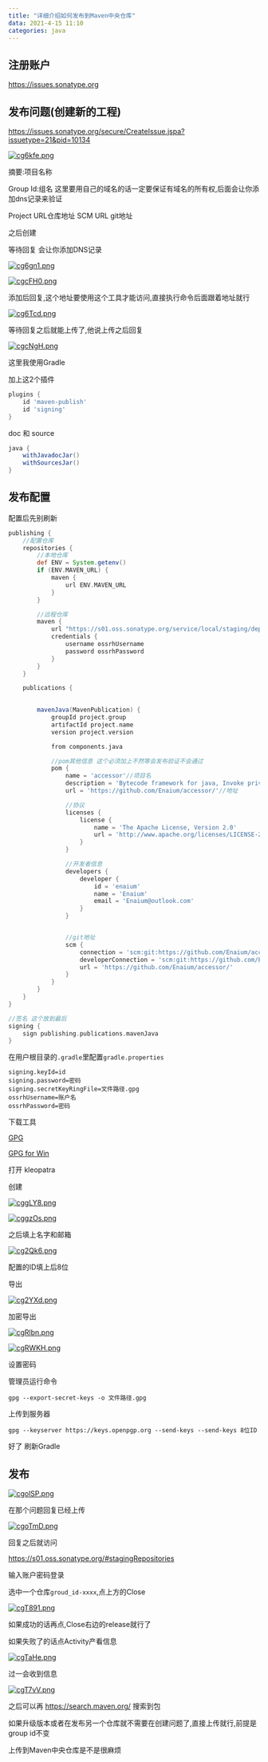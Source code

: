 ```yaml
---
title: "详细介绍如何发布到Maven中央仓库"
data: 2021-4-15 11:10
categories: java
---
```


## 注册账户

https://issues.sonatype.org

## 发布问题(创建新的工程)

https://issues.sonatype.org/secure/CreateIssue.jspa?issuetype=21&pid=10134

[![cg6kfe.png](https://z3.ax1x.com/2021/04/15/cg6kfe.png)](https://imgtu.com/i/cg6kfe)

摘要:项目名称

Group Id:组名 这里要用自己的域名的话一定要保证有域名的所有权,后面会让你添加dns记录来验证

Project URL仓库地址
SCM URL git地址

之后创建

等待回复 会让你添加DNS记录

[![cg6gn1.png](https://z3.ax1x.com/2021/04/15/cg6gn1.png)](https://imgtu.com/i/cg6gn1)

[![cgcFH0.png](https://z3.ax1x.com/2021/04/15/cgcFH0.png)](https://imgtu.com/i/cgcFH0)

添加后回复,这个地址要使用这个工具才能访问,直接执行命令后面跟着地址就行

[![cg6Tcd.png](https://z3.ax1x.com/2021/04/15/cg6Tcd.png)](https://imgtu.com/i/cg6Tcd)

等待回复之后就能上传了,他说上传之后回复

[![cgcNgH.png](https://z3.ax1x.com/2021/04/15/cgcNgH.png)](https://imgtu.com/i/cgcNgH)

这里我使用Gradle

加上这2个插件

```groovy
plugins {
    id 'maven-publish'
    id 'signing'
}
```

doc 和 source

```groovy
java {
    withJavadocJar()
    withSourcesJar()
}
```

## 发布配置

配置后先别刷新

```groovy
publishing {
    //配置仓库
    repositories {
        //本地仓库
        def ENV = System.getenv()
        if (ENV.MAVEN_URL) {
            maven {
                url ENV.MAVEN_URL
            }
        }

        //远程仓库
        maven {
            url "https://s01.oss.sonatype.org/service/local/staging/deploy/maven2/"
            credentials {
                username ossrhUsername
                password ossrhPassword
            }
        }
    }

    publications {

        
        mavenJava(MavenPublication) {
            groupId project.group
            artifactId project.name
            version project.version

            from components.java

            //pom其他信息 这个必须加上不然等会发布验证不会通过
            pom {
                name = 'accessor'//项目名
                description = 'Bytecode framework for java, Invoke private field and method'//描述
                url = 'https://github.com/Enaium/accessor/'//地址

                //协议
                licenses {
                    license {
                        name = 'The Apache License, Version 2.0'
                        url = 'http://www.apache.org/licenses/LICENSE-2.0.txt'
                    }
                }

                //开发者信息
                developers {
                    developer {
                        id = 'enaium'
                        name = 'Enaium'
                        email = 'Enaium@outlook.com'
                    }
                }


                //git地址
                scm {
                    connection = 'scm:git:https://github.com/Enaium/accessor.git'
                    developerConnection = 'scm:git:https://github.com/Enaium/accessor.git'
                    url = 'https://github.com/Enaium/accessor/'
                }
            }
        }
    }
}

//签名 这个放到最后
signing {
    sign publishing.publications.mavenJava
}
```

在用户根目录的`.gradle`里配置`gradle.properties`

```properties
signing.keyId=id
signing.password=密码
signing.secretKeyRingFile=文件路径.gpg
ossrhUsername=账户名
ossrhPassword=密码
```

下载工具

[GPG](www.gpgtools.org)

[GPG for Win](https://www.gpg4win.org/thanks-for-download.html)

打开 kleopatra

创建

[![cggLY8.png](https://z3.ax1x.com/2021/04/15/cggLY8.png)](https://imgtu.com/i/cggLY8)

[![cggzOs.png](https://z3.ax1x.com/2021/04/15/cggzOs.png)](https://imgtu.com/i/cggzOs)

之后填上名字和邮箱

[![cg2Qk6.png](https://z3.ax1x.com/2021/04/15/cg2Qk6.png)](https://imgtu.com/i/cg2Qk6)

配置的ID填上后8位

导出

[![cg2YXd.png](https://z3.ax1x.com/2021/04/15/cg2YXd.png)](https://imgtu.com/i/cg2YXd)

加密导出

[![cgRlbn.png](https://z3.ax1x.com/2021/04/15/cgRlbn.png)](https://imgtu.com/i/cgRlbn)

[![cgRWKH.png](https://z3.ax1x.com/2021/04/15/cgRWKH.png)](https://imgtu.com/i/cgRWKH)

设置密码

管理员运行命令

```
gpg --export-secret-keys -o 文件路径.gpg
```

上传到服务器

```
gpg --keyserver https://keys.openpgp.org --send-keys --send-keys 8位ID
```

好了 刷新Gradle

## 发布

[![cgolSP.png](https://z3.ax1x.com/2021/04/15/cgolSP.png)](https://imgtu.com/i/cgolSP)

在那个问题回复已经上传

[![cgoTmD.png](https://z3.ax1x.com/2021/04/15/cgoTmD.png)](https://imgtu.com/i/cgoTmD)

回复之后就访问

https://s01.oss.sonatype.org/#stagingRepositories

输入账户密码登录

选中一个仓库`groud_id-xxxx`,点上方的Close

[![cgT891.png](https://z3.ax1x.com/2021/04/15/cgT891.png)](https://imgtu.com/i/cgT891)


如果成功的话再点,Close右边的release就行了

如果失败了的话点Activity产看信息

[![cgTaHe.png](https://z3.ax1x.com/2021/04/15/cgTaHe.png)](https://imgtu.com/i/cgTaHe)

过一会收到信息

[![cgT7vV.png](https://z3.ax1x.com/2021/04/15/cgT7vV.png)](https://imgtu.com/i/cgT7vV)

之后可以再 https://search.maven.org/ 搜索到包

如果升级版本或者在发布另一个仓库就不需要在创建问题了,直接上传就行,前提是group id不变

上传到Maven中央仓库是不是很麻烦